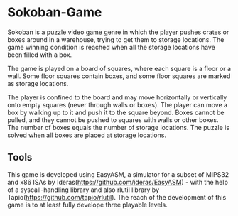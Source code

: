 # Sokoban-Game
Sokoban is a puzzle video game genre in which the player pushes crates or boxes around in a warehouse, trying to get them to storage locations. 
The game winning condition is reached when all the storage locations have been filled with a box.

The game is played on a board of squares, where each square is a floor or a wall. Some floor squares contain boxes, and some floor squares are marked as storage locations.

The player is confined to the board and may move horizontally or vertically onto empty squares (never through walls or boxes). The player can move a box by walking up to it and push it to the square beyond. Boxes cannot be pulled, and they cannot be pushed to squares with walls or other boxes. The number of boxes equals the number of storage locations. The puzzle is solved when all boxes are placed at storage locations. 

## Tools

This game is developed using EasyASM, a simulator for a subset of MIPS32 and x86 ISAs by Ideras(https://github.com/ideras/EasyASM) - with the help of a syscall-handling library and also rlutil library by Tapio(https://github.com/tapio/rlutil). The reach of the development of this game is to at least fully develope three playable levels.
